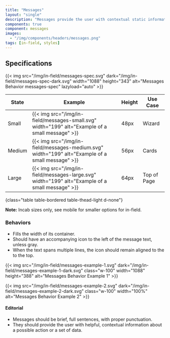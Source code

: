 ```yaml
---
title: "Messages"
layout: "single"
description: "Messages provide the user with contextual static information. They have a lower priority than a notification or prompt."
components: true
component: messages
images:
  - "/img/components/headers/messages.png"
tags: [in-field, styles]
---
```


## Specifications

{{< img src="/img/in-field/messages-spec.svg" dark="/img/in-field/messages-spec-dark.svg" width="1088" height="343" alt="Messages Behavior messages-spec"  lazyload="auto" >}}


<!-- prettier-ignore-start -->
| State  | Example                                                                                           | Height | Use Case    |
| ------ | ------------------------------------------------------------------------------------------------- |--------|-------------|
| Small  | {{< img src="/img/in-field/messages-small.svg" width="199" alt="Example of a small message" >}}   | 48px   | Wizard      |
| Medium | {{< img src="/img/in-field/messages-medium.svg" width="199" alt="Example of a small message" >}}  | 56px   | Cards       |
| Large  | {{< img src="/img/in-field/messages-large.svg" width="199" alt="Example of a small message" >}}   | 64px   | Top of Page |
{class="table table-bordered table-thead-light d-none"}
<!-- prettier-ignore-end -->

**Note:** Incab sizes only, see mobile for smaller options for in-field.

### Behaviors

- Fills the width of its container.
- Should have an accompanying icon to the left of the message text, unless gray.
- When the text spans multiple lines, the icon should remain aligned to the to the top.

{{< img src="/img/in-field/messages-example-1.svg" dark="/img/in-field/messages-example-1-dark.svg" class="w-100" width="1088" height="388" alt="Messages Behavior Example 1" >}}

{{< img src="/img/in-field/messages-example-2.svg" dark="/img/in-field/messages-example-2-dark.svg" class="w-100" width="100%" alt="Messages Behavior Example 2" >}}

#### Editorial

- Messages should be brief, full sentences, with proper punctuation.
- They should provide the user with helpful, contextual information about a possible action or a set of data.
